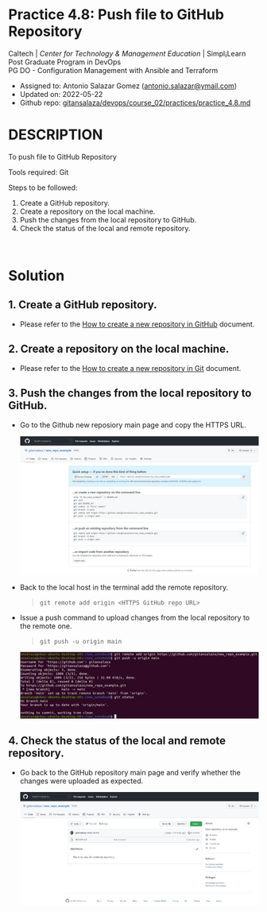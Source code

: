 # Practice 4.8: Push file to GitHub Repository

Caltech | _Center for Technology & Management Education_ | Simpl¡Learn <br/>
Post Graduate Program in DevOps <br/>
PG DO - Configuration Management with Ansible and Terraform <br/>

- Assigned to: Antonio Salazar Gomez ([antonio.salazar@ymail.com](mailto:antonio.salazar@ymail.com))
- Updated on:  2022-05-22 
- Github repo: [gitansalaza/devops/course_02/practices/practice_4.8.md](https://github.com/gitansalaza/devops/blob/main/course_02/practices/practice_4.8.md)

# DESCRIPTION
To push file to GitHub Repository

Tools required: Git

Steps to be followed:

1. Create a GitHub repository.
2. Create a repository on the local machine.
3. Push the changes from the local repository to GitHub.
4. Check the status of the local and remote repository.

<br/>

# Solution
## 1. Create a GitHub repository.
- Please refer to the [How to create a new repository in GitHub](https://github.com/gitansalaza/devops/blob/main/git_and_github/repository/create_a_new_repository_in_github.md) document.

## 2. Create a repository on the local machine.
- Please refer to the [How to create a new repository in Git](https://github.com/gitansalaza/devops/blob/main/git_and_github/repository/create_a_new_repository_in_git.md) document.

## 3. Push the changes from the local repository to GitHub.

  - Go to the Github new reposiory main page and copy the HTTPS URL.

    ![1](images/4.8.git_create_a_new_repo_01.jpg)

  - Back to the local host in the terminal add the remote repository.

    >```
    > git remote add origin <HTTPS GitHub repo URL>
    >```

  - Issue a push command to upload changes from the local repository to the remote one.

    >```
    > git push -u origin main
    >```

    ![2](images/4.8.git_create_a_new_repo_02.jpg)


## 4. Check the status of the local and remote repository.

  - Go back to the GitHub repository main page and verify whether the changes were uploaded as expected.

    ![3](images/4.8.git_create_a_new_repo_03.jpg)

 
